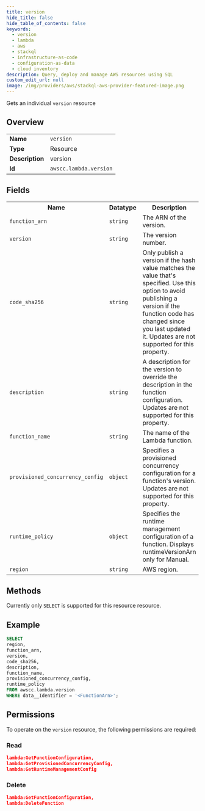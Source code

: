 ```yaml
---
title: version
hide_title: false
hide_table_of_contents: false
keywords:
  - version
  - lambda
  - aws
  - stackql
  - infrastructure-as-code
  - configuration-as-data
  - cloud inventory
description: Query, deploy and manage AWS resources using SQL
custom_edit_url: null
image: /img/providers/aws/stackql-aws-provider-featured-image.png
---
```

Gets an individual <code>version</code> resource

## Overview
<table><tbody>
<tr><td><b>Name</b></td><td><code>version</code></td></tr>
<tr><td><b>Type</b></td><td>Resource</td></tr>
<tr><td><b>Description</b></td><td>version</td></tr>
<tr><td><b>Id</b></td><td><code>awscc.lambda.version</code></td></tr>
</tbody></table>

## Fields
<table><tbody>
<tr><th>Name</th><th>Datatype</th><th>Description</th></tr>
<tr><td><code>function_arn</code></td><td><code>string</code></td><td>The ARN of the version.</td></tr>
<tr><td><code>version</code></td><td><code>string</code></td><td>The version number.</td></tr>
<tr><td><code>code_sha256</code></td><td><code>string</code></td><td>Only publish a version if the hash value matches the value that's specified. Use this option to avoid publishing a version if the function code has changed since you last updated it. Updates are not supported for this property.</td></tr>
<tr><td><code>description</code></td><td><code>string</code></td><td>A description for the version to override the description in the function configuration. Updates are not supported for this property.</td></tr>
<tr><td><code>function_name</code></td><td><code>string</code></td><td>The name of the Lambda function.</td></tr>
<tr><td><code>provisioned_concurrency_config</code></td><td><code>object</code></td><td>Specifies a provisioned concurrency configuration for a function's version. Updates are not supported for this property.</td></tr>
<tr><td><code>runtime_policy</code></td><td><code>object</code></td><td>Specifies the runtime management configuration of a function. Displays runtimeVersionArn only for Manual.</td></tr>
<tr><td><code>region</code></td><td><code>string</code></td><td>AWS region.</td></tr>

</tbody></table>

## Methods
Currently only <code>SELECT</code> is supported for this resource resource.

## Example
```sql
SELECT
region,
function_arn,
version,
code_sha256,
description,
function_name,
provisioned_concurrency_config,
runtime_policy
FROM awscc.lambda.version
WHERE data__Identifier = '<FunctionArn>';
```

## Permissions

To operate on the <code>version</code> resource, the following permissions are required:

### Read
```json
lambda:GetFunctionConfiguration,
lambda:GetProvisionedConcurrencyConfig,
lambda:GetRuntimeManagementConfig
```

### Delete
```json
lambda:GetFunctionConfiguration,
lambda:DeleteFunction
```

